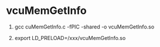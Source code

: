 # vcuMemGetInfo

1. gcc cuMemGetInfo.c -fPIC -shared -o vcuMemGetInfo.so

2. export LD_PRELOAD=/xxx/vcuMemGetInfo.so
